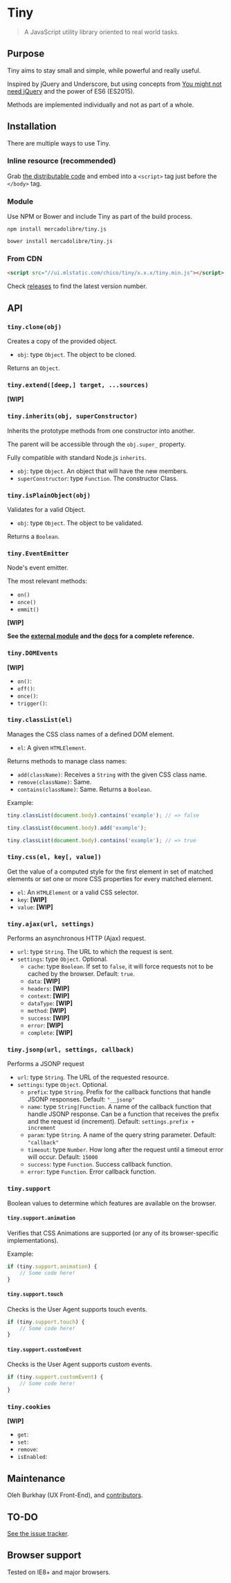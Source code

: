 # Tiny

> A JavaScript utility library oriented to real world tasks.

## Purpose

Tiny aims to stay small and simple, while powerful and really useful.

Inspired by jQuery and Underscore, but using concepts from [You might not need jQuery](http://youmightnotneedjquery.com/) and the power of ES6 (ES2015).

Methods are implemented individually and not as part of a whole.

## Installation

There are multiple ways to use Tiny.

### Inline resource (recommended)

Grab [the distributable code](https://github.com/mercadolibre/tiny.js/blob/master/dist/tiny.min.js) and embed into a `<script>` tag just before the `</body>` tag.

### Module

Use NPM or Bower and include Tiny as part of the build process.

```shell
npm install mercadolibre/tiny.js
```

```shell
bower install mercadolibre/tiny.js
```

### From CDN

```html
<script src="//ui.mlstatic.com/chico/tiny/x.x.x/tiny.min.js"></script>
```

Check [releases](https://github.com/mercadolibre/tiny.js/releases) to find the latest version number.


## API

### `tiny.clone(obj)`

Creates a copy of the provided object.

- `obj`: type `Object`. The object to be cloned.

Returns an `Object`.

### `tiny.extend([deep,] target, ...sources)`

**[WIP]**

### `tiny.inherits(obj, superConstructor)`

Inherits the prototype methods from one constructor into another.

The parent will be accessible through the `obj.super_` property.

Fully compatible with standard Node.js `inherits`.

- `obj`: type `Object`. An object that will have the new members.
- `superConstructor`: type `Function`. The constructor Class.

### `tiny.isPlainObject(obj)`

Validates for a valid Object.

- `obj`: type `Object`. The object to be validated.

Returns a `Boolean`.

### `tiny.EventEmitter`

Node's event emitter.

The most relevant methods:

- `on()`
- `once()`
- `emmit()`

**[WIP]**

**See the [external module](https://www.npmjs.com/package/events) and the [docs](https://nodejs.org/api/events.html#events_class_events_eventemitter) for a complete reference.**

### `tiny.DOMEvents`

**[WIP]**

- `on()`:
- `off()`:
- `once()`:
- `trigger()`:

### `tiny.classList(el)`

Manages the CSS class names of a defined DOM element.

- `el`: A given `HTMLElement`.

Returns methods to manage class names:

- `add(className)`: Receives a `String` with the given CSS class name.
- `remove(className)`: Same.
- `contains(className)`: Same. Returns a `Boolean`.

Example:
```js
tiny.classList(document.body).contains('example'); // => false

tiny.classList(document.body).add('example');

tiny.classList(document.body).contains('example'); // => true
```

### `tiny.css(el, key[, value])`

Get the value of a computed style for the first element in set of
  matched elements or set one or more CSS properties for every matched element.
  
- `el`: An `HTMLElement` or a valid CSS selector.
- `key`: **[WIP]**
- `value`: **[WIP]**

### `tiny.ajax(url, settings)`

Performs an asynchronous HTTP (Ajax) request.

- `url`: type `String`. The URL to which the request is sent.
- `settings`: type `Object`. Optional.
    - `cache`: type `Boolean`. If set to `false`, it will force requests not to be cached by the browser. Default: `true`.
    - `data`: **[WIP]**
    - `headers`: **[WIP]**
    - `context`: **[WIP]**
    - `dataType`: **[WIP]**
    - `method`: **[WIP]**
    - `success`: **[WIP]**
    - `error`: **[WIP]**
    - `complete`: **[WIP]**
    
### `tiny.jsonp(url, settings, callback)`

Performs a JSONP request

- `url`: type `String`. The URL of the requested resource.
- `settings`: type `Object`. Optional.
    - `prefix`: type `String`. Prefix for the callback functions that handle JSONP responses. Default: `"__jsonp"`
    - `name`: type `String|Function`. A name of the callback function that handle JSONP response. 
        Can be a function that receives the prefix and the request id (increment). Default: `settings.prefix + increment`
    - `param`: type `String`. A name of the query string parameter. Default: `"callback"`
    - `timeout`: type `Number`. How long after the request until a timeout error will occur. Default: `15000`
    - `success`: type `Function`. Success callback function.
    - `error`: type `Function`. Error callback function.

### `tiny.support`

Boolean values to determine which features are available on the browser.

#### `tiny.support.animation`

Verifies that CSS Animations are supported (or any of its browser-specific implementations).

Example:
```js
if (tiny.support.animation) {
    // Some code here!
}
```

#### `tiny.support.touch`

Checks is the User Agent supports touch events.

```js
if (tiny.support.touch) {
    // Some code here!
}
```

#### `tiny.support.customEvent`

Checks is the User Agent supports custom events.

```js
if (tiny.support.customEvent) {
    // Some code here!
}
```


### `tiny.cookies`

**[WIP]**

- `get`:
- `set`:
- `remove`:
- `isEnabled`:


## Maintenance
Oleh Burkhay (UX Front-End), and [contributors](https://github.com/mercadolibre/tiny.js/graphs/contributors).

## TO-DO
[See the issue tracker](https://github.com/mercadolibre/tiny.js/issues).

## Browser support
Tested on IE8+ and major browsers.
